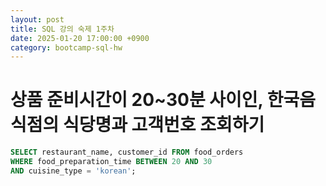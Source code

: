 ```yaml
---
layout: post
title: SQL 강의 숙제 1주차
date: 2025-01-20 17:00:00 +0900
category: bootcamp-sql-hw
---
```


# 상품 준비시간이 20~30분 사이인, 한국음식점의 식당명과 고객번호 조회하기

```sql
SELECT restaurant_name, customer_id FROM food_orders
WHERE food_preparation_time BETWEEN 20 AND 30
AND cuisine_type = 'korean';
```